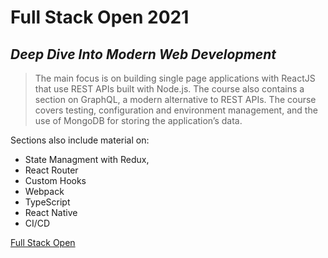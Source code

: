 # Full Stack Open 2021

## _Deep Dive Into Modern Web Development_

> The main focus is on building single page applications with ReactJS that use REST APIs built with Node.js. The course also contains a section on GraphQL, a modern alternative to REST APIs.
> The course covers testing, configuration and environment management, and the use of MongoDB for storing the application’s data.

Sections also include material on:

- State Managment with Redux,
- React Router
- Custom Hooks
- Webpack
- TypeScript
- React Native
- CI/CD

[Full Stack Open](https://fullstackopen.com/en/)
